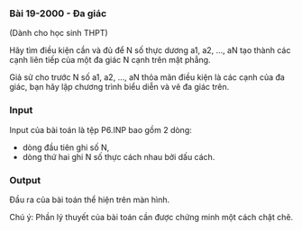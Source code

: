 ### Bài 19-2000 - Đa giác 

(Dành cho học sinh THPT)

Hãy tìm điều kiện cần và đủ để N số thực dương a1, a2, ..., aN tạo thành các cạnh liên tiếp của một đa giác N cạnh trên mặt phẳng. 

Giả sử cho trước N số a1, a2, ..., aN thỏa mãn điều kiện là các cạnh của đa giác, bạn hãy lập chương trình biểu diễn và vẽ đa giác trên.

### Input

Input của bài toán là tệp P6.INP bao gồm 2 dòng:
+ dòng đầu tiên ghi số N, 
+ dòng thứ hai ghi N số thực cách nhau bởi dấu cách.

### Output

Đầu ra của bài toán thể hiện trên màn hình.

Chú ý: Phần lý thuyết của bài toán cần được chứng minh một cách chặt chẽ.
